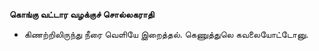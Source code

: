 **கொங்கு வட்டார வழக்குச் சொல்லகராதி**
- கிணற்றிலிருந்து நீரை வெளியே இறைத்தல். கெணுத்துலெ கவலையோட்டோனு.

